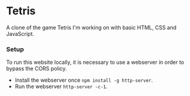 # Tetris
A clone of the game Tetris I'm working on with basic HTML, CSS and JavaScript.

### Setup
To run this website locally, it is necessary to use a webserver in order to bypass the CORS policy.
- Install the webserver once `npm install -g http-server`.
- Run the webserver `http-server -c-1`.